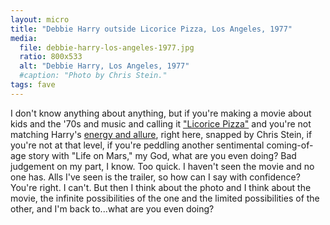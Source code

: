 ```yaml
---
layout: micro
title: "Debbie Harry outside Licorice Pizza, Los Angeles, 1977"
media:
  file: debbie-harry-los-angeles-1977.jpg
  ratio: 800x533
  alt: "Debbie Harry, Los Angeles, 1977"
  #caption: "Photo by Chris Stein."
tags: fave
---
```

I don't know anything about anything, but if you're making a movie about kids and the '70s and music and calling it ["Licorice Pizza"](https://www.youtube.com/watch?v=ofnXPwUPENo) and you're not matching Harry's [energy and allure](https://www.vogue.co.uk/gallery/debbie-harry-unseen-pictures), right here, snapped by Chris Stein, if you're not at that level, if you're peddling another sentimental coming-of-age story with "Life on Mars," my God, what are you even doing? Bad judgement on my part, I know. Too quick. I haven't seen the movie and no one has. Alls I've seen is the trailer, so how can I say with confidence? You're right. I can't. But then I think about the photo and I think about the movie, the infinite possibilities of the one and the limited possibilities of the other, and I'm back to...what are you even doing?
